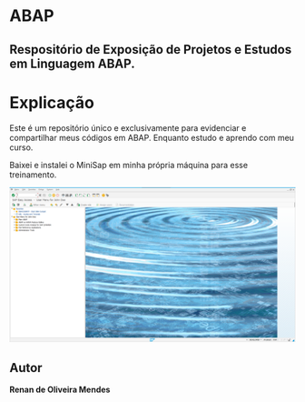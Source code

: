 # ABAP
## Respositório de Exposição de Projetos e Estudos em Linguagem ABAP.



# Explicação
Este é um repositório único e exclusivamente para evidenciar e compartilhar meus códigos em ABAP. Enquanto estudo e aprendo com meu curso.

Baixei e instalei o MiniSap em minha própria máquina para esse treinamento.

<p align="center">
<img src="/assets/MiniSap.png" >
</p>


## Autor                
**Renan de Oliveira Mendes** 






